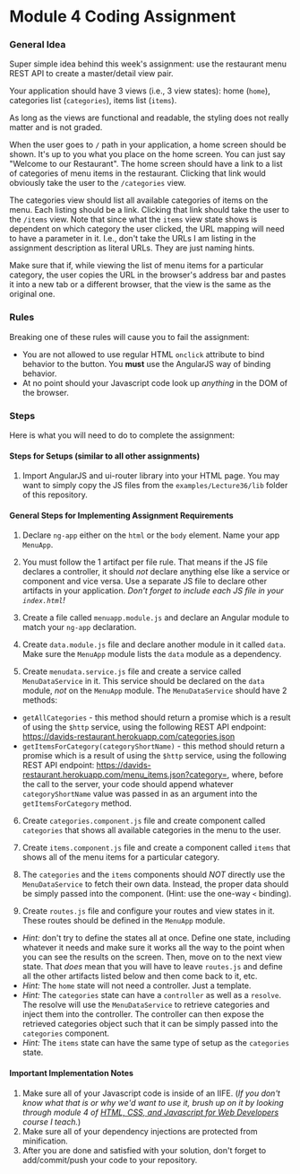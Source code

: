 Module 4 Coding Assignment
=======
### General Idea
Super simple idea behind this week's assignment: use the restaurant menu REST API to create a master/detail view pair.

Your application should have 3 views (i.e., 3 view states): home (`home`), categories list (`categories`), items list (`items`).

As long as the views are functional and readable, the styling does not really matter and is not graded.

When the user goes to `/` path in your application, a home screen should be shown. It's up to you what you place on the home screen. You can just say "Welcome to our Restaurant". The home screen should have a link to a list of categories of menu items in the restaurant. Clicking that link would obviously take the user to the `/categories` view.

The categories view should list all available categories of items on the menu. Each listing should be a link. Clicking that link should take the user to the `/items` view. Note that since what the `items` view state shows is dependent on which category the user clicked, the URL mapping will need to have a parameter in it. I.e., don't take the URLs I am listing in the assignment description as literal URLs. They are just naming hints.

Make sure that if, while viewing the list of menu items for a particular category, the user copies the URL in the browser's address bar and pastes it into a new tab or a different browser, that the view is the same as the original one.

### Rules
Breaking one of these rules will cause you to fail the assignment:
* You are not allowed to use regular HTML `onclick` attribute to bind behavior to the button. You **must** use the AngularJS way of binding behavior.
* At no point should your Javascript code look up *anything* in the DOM of the browser.

### Steps
Here is what you will need to do to complete the assignment:

#### Steps for Setups (similar to all other assignments)

1. Import AngularJS and ui-router library into your HTML page. You may want to simply copy the JS files from the  `examples/Lecture36/lib` folder of this repository.

#### General Steps for Implementing Assignment Requirements

1. Declare `ng-app` either on the `html` or the `body` element. Name your app `MenuApp`.

2. You must follow the 1 artifact per file rule. That means if the JS file declares a controller, it should *not* declare anything else like a service or component and vice versa. Use a separate JS file to declare other artifacts in your application. *Don't forget to include each JS file in your `index.html`!*

3. Create a file called `menuapp.module.js` and declare an Angular module to match your `ng-app` declaration.

4. Create `data.module.js` file and declare another module in it called `data`. Make sure the `MenuApp` module lists the `data` module as a dependency.

5. Create `menudata.service.js` file and create a service called `MenuDataService` in it. This service should be declared on the `data` module, *not* on the `MenuApp` module. The `MenuDataService` should have 2 methods:
  * `getAllCategories` - this method should return a promise which is a result of using the `$http` service, using the following REST API endpoint: https://davids-restaurant.herokuapp.com/categories.json
  * `getItemsForCategory(categoryShortName)` - this method should return a promise which is a result of using the `$http` service, using the following REST API endpoint: https://davids-restaurant.herokuapp.com/menu_items.json?category=, where, before the call to the server, your code should append whatever `categoryShortName` value was passed in as an argument into the `getItemsForCategory` method.

6. Create `categories.component.js` file and create component called `categories` that shows all available categories in the menu to the user.

7. Create `items.component.js` file and create a component called `items` that shows all of the menu items for a particular category.

8. The `categories` and the `items` components should *NOT* directly use the `MenuDataService` to fetch their own data. Instead, the proper data should be simply passed into the component. (Hint: use the one-way `<` binding).

9. Create `routes.js` file and configure your routes and view states in it. These routes should be defined in the `MenuApp` module.
  * *Hint:* don't try to define the states all at once. Define one state, including whatever it needs and make sure it works all the way to the point when you can see the results on the screen. Then, move on to the next view state. That *does* mean that you will have to leave `routes.js` and define all the other artifacts listed below and then come back to it, etc.
  * *Hint:* The `home` state will not need a controller. Just a template.
  * *Hint:* The `categories` state can have a `controller` as well as a `resolve`. The resolve will use the `MenuDataService` to retrieve categories and inject them into the controller. The controller can then expose the retrieved categories object such that it can be simply passed into the `categories` component.
  * *Hint:* The `items` state can have the same type of setup as the `categories` state.

#### Important Implementation Notes
1. Make sure all of your Javascript code is inside of an IIFE. (*If you don't know what that is or why we'd want to use it, brush up on it by looking through module 4 of [HTML, CSS, and Javascript for Web Developers](https://www.coursera.org/learn/html-css-javascript-for-web-developers/) course I teach.*)
2. Make sure all of your dependency injections are protected from minification.
3. After you are done and satisfied with your solution, don't forget to add/commit/push your code to your repository.
